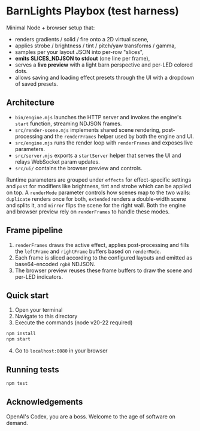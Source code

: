# BarnLights Playbox (test harness)

Minimal Node + browser setup that:
- renders gradients / solid / fire onto a 2D virtual scene,
- applies strobe / brightness / tint / pitch/yaw transforms / gamma,
- samples per your layout JSON into per-row "slices",
- **emits SLICES_NDJSON to stdout** (one line per frame),
- serves a **live preview** with a light barn perspective and per-LED colored dots.
- allows saving and loading effect presets through the UI with a dropdown of saved presets.

## Architecture
- `bin/engine.mjs` launches the HTTP server and invokes the engine's `start` function, streaming NDJSON frames.
- `src/render-scene.mjs` implements shared scene rendering, post-processing and the `renderFrames` helper used by both the engine and UI.
- `src/engine.mjs` runs the render loop with `renderFrames` and exposes live parameters.
- `src/server.mjs` exports a `startServer` helper that serves the UI and relays WebSocket param updates.
- `src/ui/` contains the browser preview and controls.

Runtime parameters are grouped under `effects` for effect-specific settings
and `post` for modifiers like brightness, tint and strobe which can be applied on top.
A `renderMode` parameter controls how scenes map to the two walls: `duplicate` renders once for both, `extended` renders a double-width scene and splits it, and `mirror` flips the scene for the right wall. Both the engine and browser preview rely on `renderFrames` to handle these modes.

## Frame pipeline
1. `renderFrames` draws the active effect, applies post-processing and fills the `leftFrame` and `rightFrame` buffers based on `renderMode`.
2. Each frame is sliced according to the configured layouts and emitted as base64-encoded `rgb8` NDJSON.
3. The browser preview reuses these frame buffers to draw the scene and per-LED indicators.

## Quick start
1. Open your terminal
2. Navigate to this directory
3. Execute the commands (node v20-22 required)
```bash
npm install
npm start
```
4.  Go to `localhost:8080` in your browser

## Running tests
```bash
npm test
```

## Acknowledgements
OpenAI's Codex, you are a boss. Welcome to the age of software on demand.
